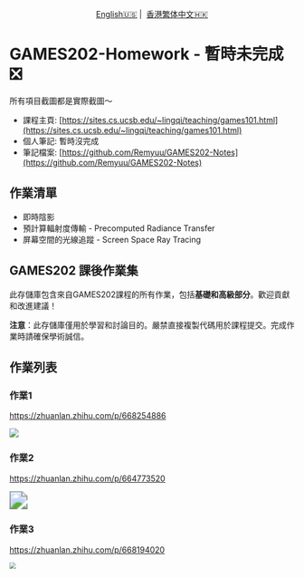 <p align="center">
<a href="https://github.com/Remyuu/GAMES202-Homework/blob/main/README.md">English🇺🇸</a>&nbsp;|&nbsp; <a href="https://github.com/Remyuu/GAMES202-Homework/blob/main/README.zh-HK.md">香港繁体中文🇭🇰</a> 
</p>



# GAMES202-Homework - 暫時未完成❎

所有項目截圖都是實際截圖～

- 課程主頁: [https://sites.cs.ucsb.edu/~lingqi/teaching/games101.html](https://sites.cs.ucsb.edu/~lingqi/teaching/games101.html)
- 個人筆記: 暫時沒完成
- 筆記檔案: [https://github.com/Remyuu/GAMES202-Notes](https://github.com/Remyuu/GAMES202-Notes)

## 作業清單

- 即時陰影
- 預計算輻射度傳輸 - Precomputed Radiance Transfer
- 屏幕空間的光線追蹤 - Screen Space Ray Tracing

## GAMES202 課後作業集

此存儲庫包含來自GAMES202課程的所有作業，包括**基礎和高級部分**。歡迎貢獻和改進建議！

**注意**：此存儲庫僅用於學習和討論目的。嚴禁直接複製代碼用於課程提交。完成作業時請確保學術誠信。

## 作業列表

### 作業1

https://zhuanlan.zhihu.com/p/668254886

![](https://camo.githubusercontent.com/b5a0ffe1e66e63cb8db8f5cd17129c3c57831ddeb28c82c920c4273839e92144/68747470733a2f2f7265677a2d313235383733353133372e636f732e61702d6775616e677a686f752e6d7971636c6f75642e636f6d2f72656d6f5f742f696d6167652d32303233303831333139343034393636392e706e67)

### 作業2

https://zhuanlan.zhihu.com/p/664773520

<img src="https://camo.githubusercontent.com/4e23165119dd787f1c3af1504552b16a5fba7899a7c9abf1869f06de583407b5/68747470733a2f2f7265677a2d313235383733353133372e636f732e61702d6775616e677a686f752e6d7971636c6f75642e636f6d2f506963476f5f6469722f636f6e7665727465645f746f5f6769662d322e676966" style="zoom:200%;" />

### 作業3

https://zhuanlan.zhihu.com/p/668194020

<img src="https://camo.githubusercontent.com/5af39ad5f498ff141ab8fee05de0b1682f4eee33b015380612f9d5d473e381be/68747470733a2f2f7265677a2d313235383733353133372e636f732e61702d6775616e677a686f752e6d7971636c6f75642e636f6d2f506963476f5f6469722f3230323331313231313731333134372e706e67" style="zoom:67%;" />